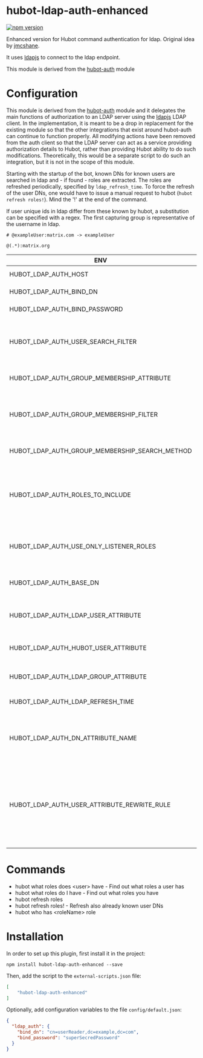 # hubot-ldap-auth-enhanced

[![npm version](https://badge.fury.io/js/hubot-ldap-auth-enhanced.svg)](https://badge.fury.io/js/hubot-ldap-auth-enhanced)

Enhanced version for Hubot command authentication for ldap.
Original idea by [jmcshane](https://github.com/jmcshane).

It uses [ldapjs](https://www.npmjs.com/package/ldapjs) to connect to the ldap endpoint.

This module is derived from the [hubot-auth](https://github.com/hubot-scripts/hubot-auth) module 

# Configuration
This module is derived from the [hubot-auth](https://github.com/hubot-scripts/hubot-auth) module and it delegates the main functions of authorization to an LDAP server using the [ldapjs](http://ldapjs.org/client.html) LDAP client.  In the implementation, it is meant to be a drop in replacement for the existing module so that the other integrations that exist around hubot-auth can continue to function properly.  All modifying actions have been removed from the auth client so that the LDAP server can act as a service providing authorization details to Hubot, rather than providing Hubot ability to do such modifications. Theoretically, this would be a separate script to do such an integration, but it is not in the scope of this module.

Starting with the startup of the bot, known DNs for known users are searched in ldap and - if found - roles are extracted. The roles are refreshed periodically, specified by ```ldap_refresh_time```. To force the refresh of the user DNs, one would have to issue a manual request to hubot (```hubot refresh roles!```). Mind the '!' at the end of the command.

If user unique ids in ldap differ from these known by hubot, a substitution can be specified with a regex. The first capturing group is representative of the username in ldap.
```
# @exampleUser:matrix.com -> exampleUser

@(.*):matrix.org
```

ENV | json key | Default | Description
--- | --- | --- | ---
HUBOT_LDAP_AUTH_HOST | ldap_auth.host | ldap://127.0.0.1:389  | the address of the LDAP server
HUBOT_LDAP_AUTH_BIND_DN | ldap_auth.bind_dn |  | the bind DN to authenticate with
HUBOT_LDAP_AUTH_BIND_PASSWORD | ldap_auth.bind_password |   | the bind password to authenticate with
HUBOT_LDAP_AUTH_USER_SEARCH_FILTER | ldap_auth.user_search_filter | cn={0} | the ldap filter search for a specific user - e.g. 'cn={0}' where '{0}' will be replaced by the hubot user attribute
HUBOT_LDAP_AUTH_GROUP_MEMBERSHIP_ATTRIBUTE | ldap_auth.group_membership_attribute | memberOf | the member attribute within the user object
HUBOT_LDAP_AUTH_GROUP_MEMBERSHIP_FILTER | ldap_auth.group_membership_filter | member={0} | the membership filter to find groups based on user DN - e.g. 'member={0}' where '{0}' will be replaced by user DN
HUBOT_LDAP_AUTH_GROUP_MEMBERSHIP_SEARCH_METHOD | ldap_auth.group_membership_search_method | attribute | (filter / attribute) how to find groups belong to users
HUBOT_LDAP_AUTH_ROLES_TO_INCLUDE | ldap_auth.roles_to_include |   | comma separated group names that will be used as roles, all the rest of the groups will be filtered out. Json datatype needs to be array.
HUBOT_LDAP_AUTH_USE_ONLY_LISTENER_ROLES | ldap_auth.use_only_listener_roles | false | if true, groups will only be filtered by all listener options and ROLES_TO_INCLUDE will be ignored
HUBOT_LDAP_AUTH_BASE_DN | base_dn | ldap_auth.dc=example,dc=com | search DN to start finding users and groups within the ldap directory
HUBOT_LDAP_AUTH_LDAP_USER_ATTRIBUTE | ldap_auth.ldap_user_attribute | cn | the ldap attribute to match hubot users within the ldap directory
HUBOT_LDAP_AUTH_HUBOT_USER_ATTRIBUTE | ldap_auth.hubot_user_attribute | name | the hubot user attribute to search for a user within the ldap directory
HUBOT_LDAP_AUTH_LDAP_GROUP_ATTRIBUTE | ldap_auth.ldap_group_attribute | cn | the ldap attribute of a group that will be used as role name
HUBOT_LDAP_AUTH_LDAP_REFRESH_TIME | ldap_auth.ldap_refresh_time | 21600000 | time in millisecods to refresh the roles and users
HUBOT_LDAP_AUTH_DN_ATTRIBUTE_NAME | ldap_auth.dn_attirbute_name | dn | the dn attribute name, used for queries by DN. In ActiveDirectory should be distinguishedName
HUBOT_LDAP_AUTH_USER_ATTRIBUTE_REWRITE_RULE | ldap_auth.user_attribute_rewrite_rule |   | regex for rewriting the hubot username to the one used in ldap - e.g. '@(.+):matrix.org' where the first capturing group will be used as username. No subsitution if omitted


# Commands

* hubot what roles does \<user\> have - Find out what roles a user has
* hubot what roles do I have - Find out what roles you have
* hubot refresh roles
* hubot refresh roles! - Refresh also already known user DNs
* hubot who has \<roleName\> role

# Installation

In order to set up this plugin, first install it in the project:

```
npm install hubot-ldap-auth-enhanced --save
```

Then, add the script to the `external-scripts.json` file:

```json
[
    "hubot-ldap-auth-enhanced"
]
```

Optionally, add configuration variables to the file ```config/default.json```:
```json
{
  "ldap_auth": {
    "bind_dn": "cn=userReader,dc=example,dc=com",
    "bind_password": "superSecredPassword"
  }
}
```